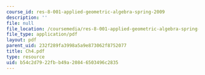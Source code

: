 ```yaml
---
course_id: res-8-001-applied-geometric-algebra-spring-2009
description: ''
file: null
file_location: /coursemedia/res-8-001-applied-geometric-algebra-spring-2009/b54c2d7922fbb49a20846503496c2835_Ch4.pdf
file_type: application/pdf
layout: pdf
parent_uid: 232f289fa3998a5a9e873062f8752077
title: Ch4.pdf
type: resource
uid: b54c2d79-22fb-b49a-2084-6503496c2835
---
```

